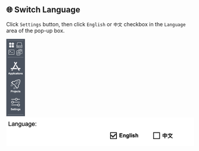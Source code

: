 ## 🌐 Switch Language

Click `Settings` button, then click `English` or `中文` checkbox in the `Language` area of the pop-up box.

<div>
    <img src="../assets/language1.jpg" alt="language1" />
    <img src="../assets/language2.jpg" alt="language2" />
</div>